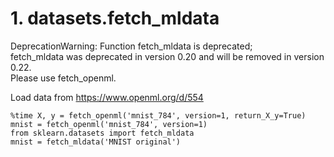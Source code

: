 # 1. datasets.fetch_mldata
DeprecationWarning: Function fetch_mldata is deprecated;  
fetch_mldata was deprecated in version 0.20 and will be removed in version 0.22.  
Please use fetch_openml.  

Load data from https://www.openml.org/d/554
```
%time X, y = fetch_openml('mnist_784', version=1, return_X_y=True)  
mnist = fetch_openml('mnist_784', version=1)  
from sklearn.datasets import fetch_mldata  
mnist = fetch_mldata('MNIST original')
```  
